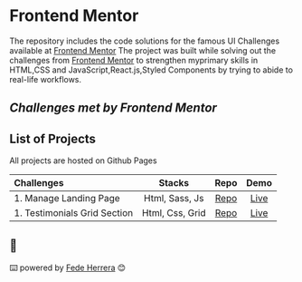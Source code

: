 # Frontend Mentor

The repository includes the code solutions for the famous UI Challenges available at [Frontend Mentor](https://www.frontendmentor.iochallenges)
The project was built while solving out the challenges from [Frontend Mentor](https://www.frontendmentor.io/challenges) to strengthen myprimary skills in HTML,CSS and JavaScript,React.js,Styled Components by trying to abide to real-life workflows.

## _Challenges met by Frontend Mentor_

## List of Projects

All projects are hosted on Github Pages

| Challenges                   |     Stacks      |            Repo             |            Demo            |
| :--------------------------- | :-------------: | :-------------------------: | :------------------------: |
| 1. Manage Landing Page       | Html, Sass, Js  | [Repo](https://github.com/) | [Live](https://github.com) |
| 1. Testimonials Grid Section | Html, Css, Grid | [Repo](https://github.com/) | [Live](https://github.com) |

## 🎁

⌨️ powered by [Fede Herrera](https://github.com/FedeHerrera10) 😊
